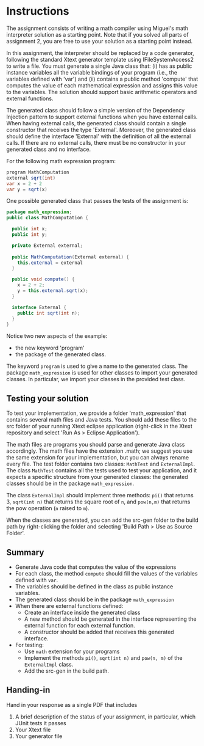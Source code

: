 # Instructions

The assignment consists of writing a math compiler using Miguel's math interpreter solution as a starting point. Note that if you solved all parts of assignment 2, you are free to use your solution as a starting point instead.

In this assignment, the interpreter should be replaced by a code generator, following the standard Xtext generator template using IFileSystemAccess2 to write a file. You must generate a single Java class that:  (i) has as public instance variables all the variable bindings of your program (i.e., the variables defined with 'var') and (ii) contains a public method 'compute' that computes the value of each mathematical expression and assigns this value to the variables. The solution should support basic arithmetic operators and external functions.

The generated class should follow a simple version of the Dependency Injection pattern to support external functions when you have external calls. When having external calls, the generated class should contain a single constructor that receives the type 'External'. Moreover, the generated class should define the interface 'External' with the definition of all the external calls. If there are no external calls, there must be no constructor in your generated class and no interface.

For the following math expression program:

```java
program MathComputation
external sqrt(int)
var x = 2 + 2
var y = sqrt(x)
```

One possible generated class that passes the tests of the assignment is:

```java
package math_expression;
public class MathComputation {

  public int x;
  public int y;

  private External external;
  
  public MathComputation(External external) {
    this.external = external
  }

  public void compute() {
    x = 2 + 2;
    y = this.external.sqrt(x);
  }

  interface External {
    public int sqrt(int n);
  }
}
```

Notice two new aspects of the example:

  - the new keyword 'program'
  - the package of the generated class.

The keyword `program` is used to give a name to the generated class.
The package `math_expression` is used for other classes to import your generated classes.
In particular, we import your classes in the provided test class.

## Testing your solution

To test your implementation, we provide a folder 'math_expression' that contains several math files and Java tests.
You should add these files to the src folder of your running Xtext eclipse application (right-click in the Xtext repository and select 'Run As > Eclipse Application').

The math files are programs you should parse and generate Java class accordingly.
The math files have the extension .math; we suggest you use the same extension for your implementation, but you can always rename every file.
The test folder contains two classes: `MathTest` and `ExternalImpl`.
The class `MathTest` contains all the tests used to test your application, and it expects a specific structure from your generated classes: the generated classes should be in the package `math_expression`.

The class `ExternalImpl` should implement three methods: `pi()` that returns 3, `sqrt(int n)` that returns the square root of `n`, and `pow(n,m)` that returns the pow operation (`n` raised to `m`).

When the classes are generated, you can add the src-gen folder to the build path by right-clicking the folder and selecting 'Build Path > Use as Source Folder'. 

## Summary

 - Generate Java code that computes the value of the expressions
 - For each class, the method `compute` should fill the values of the variables defined with `var`.
 - The variables should be defined in the class as public instance variables.
 - The generated class should be in the package `math_expression`
 - When there are external functions defined:
   - Create an interface inside the generated class
   - A new method should be generated in the interface representing the external function for each external function.
   - A constructor should be added that receives this generated interface.
 - For testing:
   - Use `math` extension for your programs
   - Implement the methods `pi()`, `sqrt(int n)` and `pow(n, m)` of the `ExternalImpl` class.
   - Add the src-gen in the build path.

## Handing-in

Hand in your response as a single PDF that includes

1. A brief description of the status of your assignment, in particular, which JUnit tests it passes
2. Your Xtext file
3. Your generator file